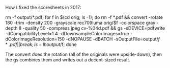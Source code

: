 How I fixed the scoresheets in 2017:

rm -f output/*.pdf; for f in $(cd orig; ls -1); do rm -f *.pdf && convert -rotate 180 -trim  -density 200 -grayscale rec709luma orig/$f -colorspace gray -depth 8  -quality 50  -compress jpeg cv-%04d.pdf && gs -sDEVICE=pdfwrite -dCompatibilityLevel=1.4 -dDownsampleColorImages=true -dColorImageResolution=150 -dNOPAUSE  -dBATCH -sOutputFile=output/$f *.pdf || break; ls -lh output/$f; done

The convert does the rotation (all of the originals were upside-down), then the gs combines them and writes out a decent-sized result.
